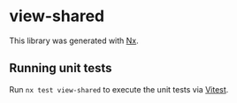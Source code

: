 # view-shared

This library was generated with [Nx](https://nx.dev).

## Running unit tests

Run `nx test view-shared` to execute the unit tests via [Vitest](https://vitest.dev/).

